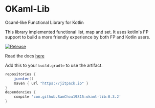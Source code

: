 # OKaml-Lib

Ocaml-like Functional Library for Kotlin

This library implemented functional list, map and set. It uses kotlin's FP
support to build a more friendly experience by both FP and Kotlin users.

[![Release](https://jitpack.io/v/SamChou19815/okaml-lib.svg)](https://jitpack.io/#SamChou19815/okaml-lib)

Read the docs [here](http://docs.developersam.com/okaml-lib/)

Add this to your `build.gradle` to use the artifact.

```groovy
repositories {
    jcenter()
    maven { url "https://jitpack.io" }
}
dependencies {
    compile 'com.github.SamChou19815:okaml-lib:0.3.2'
}
```

